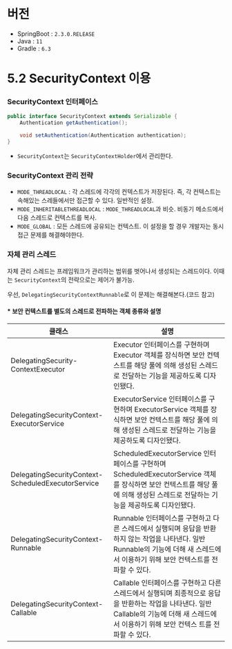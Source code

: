 # 버전

- SpringBoot : `2.3.0.RELEASE`
- Java : `11`
- Gradle : `6.3`

# 5.2 SecurityContext 이용

### SecurityContext 인터페이스

```java
public interface SecurityContext extends Serializable {
    Authentication getAuthentication();

    void setAuthentication(Authentication authentication);
}
```

- `SecurityContext`는 `SecurityContextHolder`에서 관리한다.

### SecurityContext 관리 전략

- `MODE_THREADLOCAL` : 각 스레드에 각각의 컨텍스트가 저장된다. 즉, 각 컨텍스트는 속해있는 스레들에서만 접근할 수 있다. 일반적인 설정.
- `MODE_INHERITABLETHREADLOCAL` : `MODE_THREADLOCAL`과 비슷. 비동기 메소드에서 다음 스레드로 컨텍스트를 복사.
- `MODE_GLOBAL` : 모든 스레드에 공유되는 컨텍스트. 이 설정을 할 경우 개발자는 동시접근 문제를 해결해야한다.

### 자체 관리 스레드

자체 관리 스레드는 프레임워크가 관리하는 범위를 벗어나서 생성되는 스레드이다. 이때는 `SecurityContext`의 전략으로는 제어가 불가능.

우선, `DelegatingSecurityContextRunnable`로 이 문제는 해결해본다.(코드 참고)

#### * 보안 컨텍스트를 별도의 스레드로 전파하는 객체 종류와 설명 
| 클래스                                                | 설명                                                                                                                      |
|----------------------------------------------------|-------------------------------------------------------------------------------------------------------------------------|
| DelegatingSecurity-ContextExecutor                 | Executor 인터페이스를 구현하며 Executor 객체를 장식하면 보안 컨텍스트를 해당 풀에 의해 생성된 스레드로 전달하는 기능을 제공하도록 디자인됐다.                                 |
| DelegatingSecurityContext-ExecutorService          | ExecutorService 인터페이스를 구현하며 ExecutorService 객체를 장식하면 보안 컨텍스트를 해당 풀에 의해 생성된 스레드로 전달하는 기능을 제공하도록 디자인됐다.                   |
| DelegatingSecurityContext-ScheduledExecutorService | ScheduledExecutorService 인터페이스를 구현하며 ScheduledExecutorService 객체를 장식하면 보안 컨텍스트를 해당 풀에 의해 생성된 스레드로 전달하는 기능을 제공하도록 디자인됐다. |
| DelegatingSecurityContext-Runnable                 | Runnable 인터페이스를 구현하고 다른 스레드에서 실행되며 응답을 반환하지 않는 작업을 나타낸다. 일반 Runnable의 기능에 더해 새 스레드에서 이용하기 위해 보안 컨텍스트를 전파할 수 있다.         |
| DelegatingSecurityContext-Callable                 | Callable 인터페이스를 구현하고 다른 스레드에서 실행되며 최종적으로 응답을 반환하는 작업을 나타낸다. 일반 Callable의 기능에 더해 새 스레드에서 이용하기 위해 보안 컨텍스 트를 전파할 수 있다.     |
